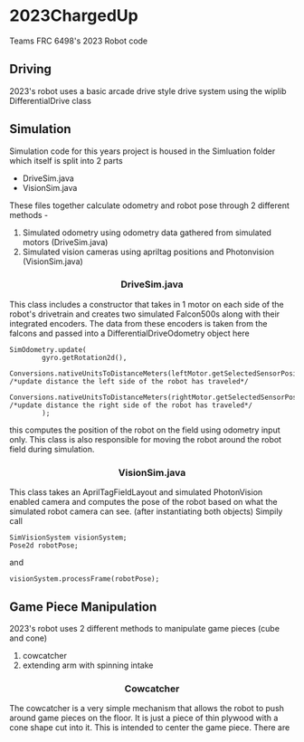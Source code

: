 # 2023ChargedUp
Teams FRC 6498's 2023 Robot code

<h2>
Driving
</h2>

2023's robot uses a basic arcade drive style drive system using the wiplib DifferentialDrive class

<h2>
Simulation
</h2> 

<p>
Simulation code for this years project is housed in the Simluation folder which itself is split into 2 parts <br />
</p>

-  DriveSim.java
-  VisionSim.java

<p>
These files together calculate odometry and robot pose through 2 different methods - 
</p> 

1.  Simulated odometry using odometry data gathered from simulated motors (DriveSim.java)
2.  Simulated vision cameras using apriltag positions and Photonvision (VisionSim.java)

<h3 align = "center">
DriveSim.java
</h3>

This class includes a constructor that takes in 1 motor on each side of the robot's drivetrain and creates two simulated Falcon500s along with their integrated encoders. The data from these encoders is taken from the falcons and passed into a DifferentialDriveOdometry object here 
<br />
```
SimOdometry.update(
        gyro.getRotation2d(), 
        Conversions.nativeUnitsToDistanceMeters(leftMotor.getSelectedSensorPosition()), /*update distance the left side of the robot has traveled*/
        Conversions.nativeUnitsToDistanceMeters(rightMotor.getSelectedSensorPosition()) /*update distance the right side of the robot has traveled*/
        );
```
this computes the position of the robot on the field using odometry input only.
This class is also responsible for moving the robot around the robot field during simulation. 
<br /> 

<h3 align = "center">
VisionSim.java
</h3>

This class takes an AprilTagFieldLayout and simulated PhotonVision enabled camera and computes the pose of the robot based on what the simulated robot camera can see. 
(after instantiating both objects) Simpily call  <br /> 
```
SimVisionSystem visionSystem;
Pose2d robotPose;
```
and <br /> 
```
visionSystem.processFrame(robotPose);
```
<h2>
Game Piece Manipulation
</h2>

2023's robot uses 2 different methods to manipulate game pieces (cube and cone)

1.  cowcatcher
2. extending arm with spinning intake

<h3 align = "center">
Cowcatcher
</h3>

The cowcatcher is a very simple mechanism that allows the robot to push around game pieces on the floor. It is just a piece of thin plywood with a cone shape cut into it. This is intended to center the game piece. There are 



